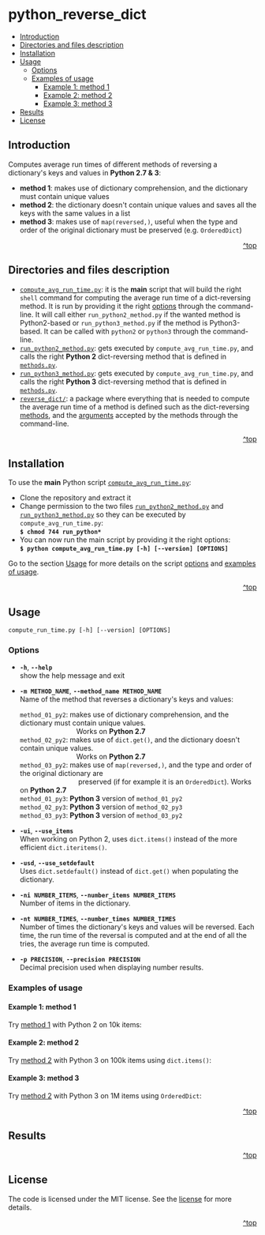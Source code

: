 # python_reverse_dict
<!-- TOC depthFrom:2 depthTo:6 withLinks:1 updateOnSave:1 orderedList:0 -->

- [Introduction](#introduction)
- [Directories and files description](#directories-and-files-description)
- [Installation](#installation)
- [Usage](#usage)
	- [Options](#options)
	- [Examples of usage](#examples-of-usage)
		- [Example 1: method 1](#example-1-method-1)
		- [Example 2: method 2](#example-2-method-2)
		- [Example 3: method 3](#example-3-method-3)
- [Results](#results)
- [License](#license)

<!-- /TOC -->
## Introduction
Computes average run times of different methods of reversing a dictionary's keys and values in **Python 2.7 &amp; 3**:
* **method 1**<a id="method01"></a>: makes use of dictionary comprehension, and the dictionary must contain unique values
* **method 2**<a id="method02"></a>: the dictionary doesn't contain unique values and saves all the keys with the same values in a list
* **method 3**<a id="method03"></a>: makes use of `map(reversed,)`, useful when the type and order of the original dictionary must be preserved (e.g. `OrderedDict`)


<div align="right"> <a href="#python_reverse_dict"> ^top </a> </div>

## Directories and files description
* [`compute_avg_run_time.py`](https://github.com/raul23/python_reverse_dict/blob/master/compute_avg_run_time.py): it is the **main** script that will build the right `shell` command for computing the average run time of a dict-reversing method. It is run by providing it the right [options](#options) through the command-line.  It will call either `run_python2_method.py` if the wanted method is Python2-based or `run_python3_method.py` if the method is Python3-based. It can be called with `python2` or `python3` through the command-line.   
* [`run_python2_method.py`](https://github.com/raul23/python_reverse_dict/blob/master/run_python2_method.py): gets executed by `compute_avg_run_time.py`, and calls the right **Python 2** dict-reversing method that is defined in [`methods.py`](https://github.com/raul23/python_reverse_dict/blob/master/reverse_dict/methods.py).  
* [`run_python3_method.py`](https://github.com/raul23/python_reverse_dict/blob/master/run_python3_method.py): gets executed by `compute_avg_run_time.py`, and calls the right **Python 3** dict-reversing method that is defined in [`methods.py`](https://github.com/raul23/python_reverse_dict/blob/master/reverse_dict/methods.py).  
* [`reverse_dict/`](https://github.com/raul23/python_reverse_dict/tree/master/reverse_dict): a package where everything that is needed to compute the average run time of a method is defined such as the dict-reversing [methods](https://github.com/raul23/python_reverse_dict/blob/master/reverse_dict/methods.py), and the [arguments](https://github.com/raul23/python_reverse_dict/blob/master/reverse_dict/arguments.py) accepted by the methods through the command-line.   

<div align="right"> <a href="#python_reverse_dict"> ^top </a> </div>

## Installation
To use the **main** Python script [`compute_avg_run_time.py`](https://github.com/raul23/python_reverse_dict/blob/master/compute_avg_run_time.py):

* Clone the repository and extract it
* Change permission to the two files [`run_python2_method.py`](https://github.com/raul23/python_reverse_dict/blob/master/run_python3_method.py) and [`run_python3_method.py`](https://github.com/raul23/python_reverse_dict/blob/master/run_python2_method.py) so they can be executed by `compute_avg_run_time.py`:  
**`$ chmod 744 run_python*`**
* You can now run the main script by providing it the right options:  
**`$ python compute_avg_run_time.py [-h] [--version] [OPTIONS]`**  

Go to the section [Usage](#usage) for more details on the script [options](#options) and [examples of usage](#examples-of-usage).

<div align="right"> <a href="#python_reverse_dict"> ^top </a> </div>

## Usage
`compute_run_time.py [-h] [--version] [OPTIONS]`

### Options
* **`-h`**, **`--help`**  
  show the help message and exit

* **`-m METHOD_NAME`**, **`--method_name METHOD_NAME`**   
  Name of the method that reverses a dictionary's keys and values:

  `method_01_py2`: makes use of dictionary comprehension, and the dictionary must contain
                   unique values.  
   &nbsp;&nbsp;&nbsp;&nbsp;&nbsp;&nbsp;&nbsp;&nbsp;&nbsp;&nbsp;&nbsp;&nbsp;&nbsp;&nbsp;&nbsp;&nbsp;&nbsp;&nbsp;&nbsp;&nbsp;&nbsp;&nbsp;&nbsp;&nbsp;&nbsp;&nbsp;&nbsp;&nbsp;&nbsp;Works on **Python 2.7**  
  `method_02_py2`: makes use of `dict.get()`, and the dictionary doesn't contain
                   unique values.  
&nbsp;&nbsp;&nbsp;&nbsp;&nbsp;&nbsp;&nbsp;&nbsp;&nbsp;&nbsp;&nbsp;&nbsp;&nbsp;&nbsp;&nbsp;&nbsp;&nbsp;&nbsp;&nbsp;&nbsp;&nbsp;&nbsp;&nbsp;&nbsp;&nbsp;&nbsp;&nbsp;&nbsp;&nbsp;Works on **Python 2.7**    
  `method_03_py2`: makes use of `map(reversed,)`, and the type and order of the original dictionary are  
&nbsp;&nbsp;&nbsp;&nbsp;&nbsp;&nbsp;&nbsp;&nbsp;&nbsp;&nbsp;&nbsp;&nbsp;&nbsp;&nbsp;&nbsp;&nbsp;&nbsp;&nbsp;&nbsp;&nbsp;&nbsp;&nbsp;&nbsp;&nbsp;&nbsp;&nbsp;&nbsp;&nbsp;&nbsp;&nbsp;preserved (if for example it is an `OrderedDict`). Works on **Python 2.7**  
  `method_01_py3`: **Python 3** version of `method_01_py2`  
  `method_02_py3`: **Python 3** version of `method_02_py3`  
  `method_03_py3`: **Python 3** version of `method_03_py2`  

* **`-ui`**, **`--use_items`**  
  When working on Python 2, uses `dict.items()` instead of the more efficient `dict.iteritems()`.

* **`-usd`**, **`--use_setdefault`**  
  Uses `dict.setdefault()` instead of `dict.get()` when populating the dictionary.

* **`-ni NUMBER_ITEMS`**, **`--number_items NUMBER_ITEMS`**  
  Number of items in the dictionary.

* **`-nt NUMBER_TIMES`**, **`--number_times NUMBER_TIMES`**  
  Number of times the dictionary's keys and values will be reversed. Each time, the run time of the reversal is computed and at the end of all the tries, the average run time is computed.

* **`-p PRECISION`**, **`--precision PRECISION`**  
  Decimal precision used when displaying number results.

### Examples of usage

#### Example 1: method 1
Try [method 1](#method01) with Python 2 on 10k items:


#### Example 2: method 2
Try [method 2](#method02) with Python 3 on 100k items using `dict.items()`:

#### Example 3: method 3
Try [method 2](#method02) with Python 3 on 1M items using `OrderedDict`:

<div align="right"> <a href="#python_reverse_dict"> ^top </a> </div>

## Results

<div align="right"> <a href="#python_reverse_dict"> ^top </a> </div>

## License

The code is licensed under the MIT license. See the [license](https://github.com/raul23/python_reverse_dict/blob/master/LICENSE) for more details.

<div align="right"> <a href="#python_reverse_dict"> ^top </a> </div>
